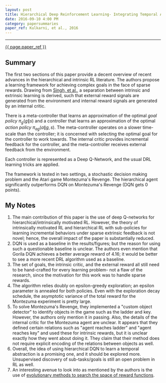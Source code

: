 ```yaml
---
layout: post
title: Hierarchical Deep Reinforcement Learning- Integrating Temporal Abstraction and Intrinsic Motivation
date: 2016-09-10 4:00 PM
category: papersummaries
paper_ref: Kulkarni, et al., 2016
---
```


<script type="text/x-mathjax-config">
MathJax.Hub.Config({
  TeX: { equationNumbers: { autoNumber: "AMS" } },
  tex2jax: {inlineMath: [['$','$'], ['\\(','\\)']]}
});
</script>

<script type="text/javascript" async
  src="https://cdn.mathjax.org/mathjax/latest/MathJax.js?config=TeX-MML-AM_CHTML">
</script> 
---

[{{ page.paper_ref }}](http://arxiv.org/pdf/1604.06057v2.pdf)

## Summary 

The first two sections of this paper provide a decent overview of recent advances in the hierarchical and intrinsic RL literature. The authors propose a learning framework for achieving complex goals in the face of sparse rewards. Drawing from [Singh, et al.](http://pemami4911.github.io/papersummaries/2016/08/29/intrinsically-motivated-rl.html), a separation between intrinsic and extrinsic learning is derived, such that external reward signals are generated from the environment and internal reward signals are generated by an internal critic. 

There is a meta-controller that learns an approximation of the optimal *goal policy* $\pi_{g} (g \| s )$ and a controller that learns an approximation of the optimal *action policy* $\pi_{a g} (a\|g,s)$. The meta-controller operates on a slower time-scale than the controller; it is concerned with selecting the optimal goal for the controller to work towards. The internal critic provides incremental feedback for the controller, and the meta-controller receives external feedback from the environment. 

Each controller is represented as a Deep Q-Network, and the usual DRL learning tricks are applied. 

The framework is tested in two settings, a stochastic decision making problem and the Atari game Montezuma's Revenge. The hierarchical agent significantly outperforms DQN on Montezuma's Revenge (DQN gets 0 points). 

## My Notes

1. The main contribution of this paper is the use of deep Q-networks for hierarchical/intrinsically motivated RL. However, the theory of intrinsically motivated RL and hierarchical RL with sub-policies for learning incremental behaviors under sparse extrinsic feedback is not novel; hence, the overall impact of the paper is substantially reduced. 
2. DQN is used as a baseline in the results/figures; but the reason for using such a questionable baseline is unclear. The authors even mention that Gorila DQN achieves a better average reward of 4.16; it would be better to see a more recent DRL algorithm used as a baseline.
3. The set of goals, the intrinsic critic, and the external reward all still need to be hand-crafted for every learning problem- not a flaw of the research, since the motivation for this work was to handle sparse rewards.
4. The algorithm relies doubly on epsilon-greedy exploration; an epsilon parameter is annealed for both policies. Even with the exploration decay schedule, the asymptotic variance of the total reward for the Montezuma experiment is pretty large. 
5. To solve Montezuma's Revenge, they implemented a "custom object detector" to identify objects in the game such as the ladder and key. However, the authors only mention it in passing. Also, the details of the internal critic for the Montezuma agent are unclear. It appears that they defined certain relations such as "agent reaches ladder" and "agent reaches key" and used these for intrinsic rewards, but it is unclear exactly how they went about doing it. They claim that their method does not require explicit encoding of the relations between objects as well.
6. Overall, the idea of using hierarchical DQN to learn a temporal abstraction is a promising one, and it should be explored more. Unsupervised discovery of sub-tasks/goals is still an open problem in RL as well. 
7. An interesting avenue to look into as mentioned by the authors is the use of [evolutionary methods to search the space of reward functions](https://pdfs.semanticscholar.org/595a/24bcd2bfa1b2709180a9341e6baf53d467f9.pdf).